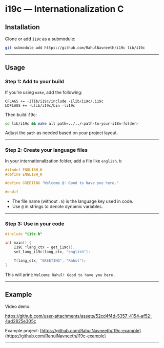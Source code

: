 # i19c — Internationalization C

## Installation

Clone or add `i19c` as a submodule:

```bash
git submodule add https://github.com/RahulNavneeth/i19c lib/i19c
```

---

## Usage

### Step 1: Add to your build

If you're using `make`, add the following:

```make
CFLAGS += -Ilib/i19c/include -Ilib/i19c/.i19c
LDFLAGS += -Llib/i19c/bin -li19c
```

Then build i19c:

```bash
cd lib/i19c && make all path=../../<path-to-your-i18n-folder>
```

Adjust the `path` as needed based on your project layout.

---

### Step 2: Create your language files

In your internationalization folder, add a file like `english.h`:

```c
#ifndef ENGLISH_H
#define ENGLISH_H

#define GREETING "Welcome @! Good to have you here."

#endif
```

* The file name (without `.h`) is the language key used in code.
* Use `@` in strings to denote dynamic variables.

---

### Step 3: Use in your code

```c
#include "i19c.h"

int main() {
    I19C *lang_ctx = get_i19c();
    set_lang_i19c(lang_ctx, "english");

    T(lang_ctx, "GREETING", "Rahul");
}
```

This will print: `Welcome Rahul! Good to have you here.`

---

## Example

Video demo:

https://github.com/user-attachments/assets/52cd4f4d-5357-4154-af52-4ad2825e305c

Example project: [https://github.com/RahulNavneeth/i19c-example](https://github.com/RahulNavneeth/i19c-example)

---
